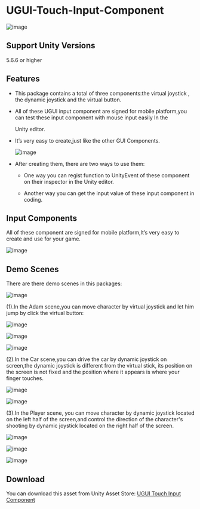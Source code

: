 # UGUI-Touch-Input-Component
![image](https://github.com/swordmaster003/UGUI-Touch-Input-Component/blob/master/Screenshots/Cover.png)

## Support Unity Versions

5.6.6 or higher

## Features

- This package contains a total of three components:the virtual joystick , the dynamic joystick and the virtual button.

- All of these UGUI input component are signed for mobile platform,you can test these input component with mouse input easily In the

  Unity editor.

- It’s very easy to create,just like the other GUI Components.

  ![image](https://github.com/swordmaster003/UGUI-Touch-Input-Component/blob/master/Screenshots/13.png)

- After creating them, there are two ways to use them:

  * One way you can regist function to UnityEvent of these component on their inspector in the Unity editor.

  * Another way you can get the input value of these input component in coding.

## Input Components

All of these component are signed for mobile platform,It’s very easy to create and use for your game.

![image](https://github.com/swordmaster003/UGUI-Touch-Input-Component/blob/master/Screenshots/1.png)

## Demo Scenes

There are there demo scenes in this packages:

![image](https://github.com/swordmaster003/UGUI-Touch-Input-Component/blob/master/Screenshots/2.png)

(1).In the Adam scene,you can move character by virtual joystick and let him jump by click the virtual button:

![image](https://github.com/swordmaster003/UGUI-Touch-Input-Component/blob/master/Screenshots/3.png)

![image](https://github.com/swordmaster003/UGUI-Touch-Input-Component/blob/master/Screenshots/4.png)

![image](https://github.com/swordmaster003/UGUI-Touch-Input-Component/blob/master/Screenshots/5.png)

(2).In the Car scene,you can drive the car by dynamic joystick on screen,the dynamic joystick is different from the virtual stick, its position on the screen is not fixed and the position where it appears is where your finger touches.

![image](https://github.com/swordmaster003/UGUI-Touch-Input-Component/blob/master/Screenshots/6.png)

![image](https://github.com/swordmaster003/UGUI-Touch-Input-Component/blob/master/Screenshots/7.png)

(3).In the Player scene, you can move character by dynamic joystick located on the left half of the screen,and control the direction of the character's shooting by dynamic joystick located on the right half of the screen.

![image](https://github.com/swordmaster003/UGUI-Touch-Input-Component/blob/master/Screenshots/8.png)

![image](https://github.com/swordmaster003/UGUI-Touch-Input-Component/blob/master/Screenshots/9.png)

![image](https://github.com/swordmaster003/UGUI-Touch-Input-Component/blob/master/Screenshots/10.png)

## Download

You can download this asset from Unity Asset Store:
[UGUI Touch Input Component](https://assetstore.unity.com/packages/tools/input-management/ugui-touch-input-component-146723)
